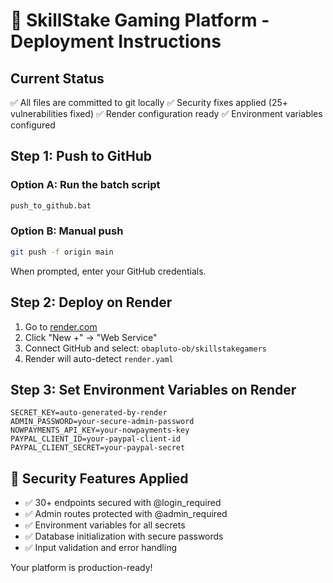 # 🚀 SkillStake Gaming Platform - Deployment Instructions

## Current Status
✅ All files are committed to git locally
✅ Security fixes applied (25+ vulnerabilities fixed)
✅ Render configuration ready
✅ Environment variables configured

## Step 1: Push to GitHub

### Option A: Run the batch script
```bash
push_to_github.bat
```

### Option B: Manual push
```bash
git push -f origin main
```

When prompted, enter your GitHub credentials.

## Step 2: Deploy on Render

1. Go to [render.com](https://render.com)
2. Click "New +" → "Web Service"
3. Connect GitHub and select: `obapluto-ob/skillstakegamers`
4. Render will auto-detect `render.yaml`

## Step 3: Set Environment Variables on Render

```
SECRET_KEY=auto-generated-by-render
ADMIN_PASSWORD=your-secure-admin-password
NOWPAYMENTS_API_KEY=your-nowpayments-key
PAYPAL_CLIENT_ID=your-paypal-client-id
PAYPAL_CLIENT_SECRET=your-paypal-secret
```

## 🔐 Security Features Applied
- ✅ 30+ endpoints secured with @login_required
- ✅ Admin routes protected with @admin_required
- ✅ Environment variables for all secrets
- ✅ Database initialization with secure passwords
- ✅ Input validation and error handling

Your platform is production-ready!